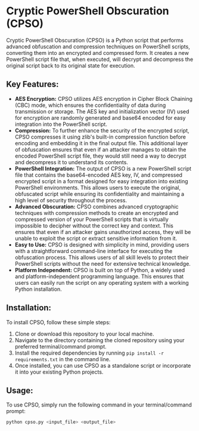 # Cryptic PowerShell Obscuration (CPSO)

Cryptic PowerShell Obscuration (CPSO) is a Python script that performs advanced obfuscation and compression techniques on PowerShell scripts, converting them into an encrypted and compressed form. It creates a new PowerShell script file that, when executed, will decrypt and decompress the original script back to its original state for execution.

## Key Features:
* **AES Encryption:** CPSO utilizes AES encryption in Cipher Block Chaining (CBC) mode, which ensures the confidentiality of data during transmission or storage. The AES key and initialization vector (IV) used for encryption are randomly generated and base64 encoded for easy integration into the PowerShell script.
* **Compression:** To further enhance the security of the encrypted script, CPSO compresses it using zlib's built-in compression function before encoding and embedding it in the final output file. This additional layer of obfuscation ensures that even if an attacker manages to obtain the encoded PowerShell script file, they would still need a way to decrypt and decompress it to understand its contents.
* **PowerShell Integration:** The output of CPSO is a new PowerShell script file that contains the base64-encoded AES key, IV, and compressed encrypted script in a format designed for easy integration into existing PowerShell environments. This allows users to execute the original, obfuscated script while ensuring its confidentiality and maintaining a high level of security throughout the process.
* **Advanced Obscuration:** CPSO combines advanced cryptographic techniques with compression methods to create an encrypted and compressed version of your PowerShell scripts that is virtually impossible to decipher without the correct key and context. This ensures that even if an attacker gains unauthorized access, they will be unable to exploit the script or extract sensitive information from it.
* **Easy to Use:** CPSO is designed with simplicity in mind, providing users with a straightforward command-line interface for executing the obfuscation process. This allows users of all skill levels to protect their PowerShell scripts without the need for extensive technical knowledge.
* **Platform Independent:** CPSO is built on top of Python, a widely used and platform-independent programming language. This ensures that users can easily run the script on any operating system with a working Python installation.

## Installation:
To install CPSO, follow these simple steps:
1. Clone or download this repository to your local machine.
2. Navigate to the directory containing the cloned repository using your preferred terminal/command prompt.
3. Install the required dependencies by running `pip install -r requirements.txt` in the command line.
4. Once installed, you can use CPSO as a standalone script or incorporate it into your existing Python projects.

## Usage:
To use CPSO, simply run the following command in your terminal/command prompt:
```bash
python cpso.py <input_file> <output_file>
